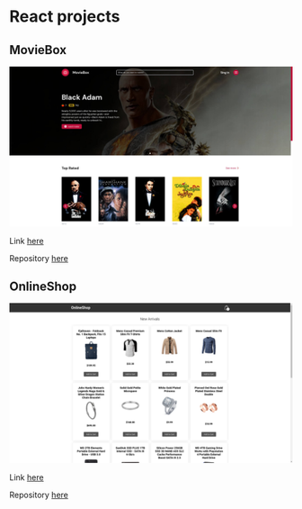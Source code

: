 # React projects

## MovieBox

![image](./images/movie-box.jpg)

Link [here](https://barbosadiego.github.io/moviebox-react)

Repository [here](https://github.com/barbosadiego/moviebox-react)

## OnlineShop

![image](./images/online-shop.png)

Link [here](https://barbosadiego.github.io/shop-cart)

Repository [here](https://github.com/barbosadiego/shop-cart)
